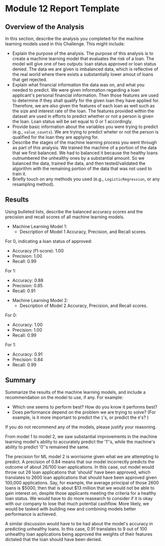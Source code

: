 # Module 12 Report Template

## Overview of the Analysis

In this section, describe the analysis you completed for the machine learning models used in this Challenge. This might include:

* Explain the purpose of the analysis. 
The purpose of this analysis is to create a machine learning model that evaluates the risk of a loan. The model will give one of two outputs: loan status approved or loan status denied. The data we are given is imbalanced data, which is reflective of the real world where there exists a substantially lower amout of loans that get rejected.
* Explain what financial information the data was on, and what you needed to predict.
We were given information regarding a loan applicant's personal financial information. Then those features are used to determine if they shall qualify for the given loan they have applied for. Therefore, we are also given the features of each loan as well such as the size and interest rate of the loan. The features provided within the dataset are used in efforts to predict whether or not a person is given the loan. Loan status will be set equal to 0 or 1 accordingly. 
* Provide basic information about the variables you were trying to predict (e.g., `value_counts`).
We are trying to predict wheter or not the person is qualified for the loan they are applying for.
* Describe the stages of the machine learning process you went through as part of this analysis.
We trained the machine of a portion of the data that we first balanced. We had to balanced it because the healthy loans outnumbered the unhealthy ones by a substantial amount. So we balanced the data, trained the data, and then tested/validated the algorithm with the remaining portion of the data that was not used to train it. 
* Briefly touch on any methods you used (e.g., `LogisticRegression`, or any resampling method).

## Results

Using bulleted lists, describe the balanced accuracy scores and the precision and recall scores of all machine learning models.

* Machine Learning Model 1:
  * Description of Model 1 Accuracy, Precision, and Recall scores.

For 0, indicating a loan status of approved:  
  - Accuracy (f1-score): 1.00
  - Precision: 1.00
  - Recall: 0.99


For 1:
  - Accuracy: 0.88
  - Precision: 0.85
  - Recall: 0.91



* Machine Learning Model 2:
  * Description of Model 2 Accuracy, Precision, and Recall scores.

For 0: 
  - Accuracy: 1.00
  - Precision: 1.00
  - Recall:    0.99

For 1:
  - Accuracy: 0.91
  - Precision: 0.84
  - Recall: 0.99
## Summary

Summarize the results of the machine learning models, and include a recommendation on the model to use, if any. For example:
* Which one seems to perform best? How do you know it performs best?
* Does performance depend on the problem we are trying to solve? (For example, is it more important to predict the `1`'s, or predict the `0`'s? )

If you do not recommend any of the models, please justify your reasoning.

From model 1 to model 2, we saw substantial improvements in the machine learning model's ability to accurately predict the '1''s, while the machine's ability to predict '0''s remained the same. 

The precision for ML model 2 is worrisome given what we are attempting to predict. A precision of 0.84 means that our model incorrectly predicts the outcome of about 26/100 loan applications. In this case, out model would throw out 26 loan applications that 'should' have been approved, which translates to 2600 loan applications that should have been approved given 100,000 applications. Say, for example, the average principal of those 2600 loans is $5000, then that is about $13 million that we would not be able to gain interest on, despite those applicants meeting the criteria for a healthy loan status.  We would have to do more reasearch to consider if it is okay with our company to lose that much potential cashflow. More likely, we would be tasked with building new and combining models  better performance is achieved. 

A similar discussion would have to be had about the model's accuracy in predicting unhealthy loans. In this case, 0.91 translates to 9 out of 100 unhealthy loan applications being approved the weights of their features dictated that the loan should have been denied. 
